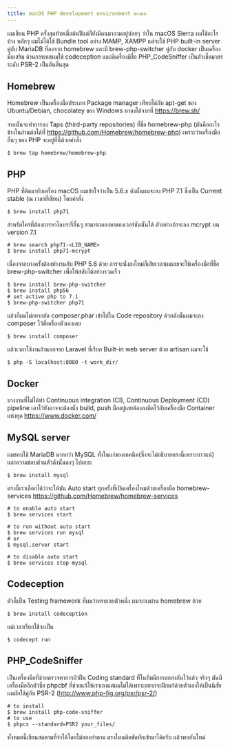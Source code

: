 ```yaml
---
title: macOS PHP development environment ของผม
---
```


ผมเขียน PHP ครั้งสุดท้ายเมื่อต้นปีแต่ก็ยังมีคนมาถามอยู่บ่อยๆ ว่าใน macOS Sierra ผมใช้อะไรบ้าง หลักๆ ผมไม่ได้ใช้ Bundle tool อย่าง MAMP, XAMPP แต่จะใช้ PHP built-in server คู่กับ MariaDB ที่ลงจาก homebrew และมี brew-php-switcher คู่กับ docker เป็นเครื่องมือเสริม ด้านการเทสผมใช้ codeception และมีเครื่องมีชื่อ PHP_CodeSniffer เป็นตัวเช็คมาตรระดับ PSR-2 เป็นอันสิ้นสุด

## Homebrew

Homebrew เป็นเครื่องมือประเภท Package manager เทียบได้กับ apt-get ของ Ubuntu/Debian, chocolatey ของ Windows หาลงได้จากที่ https://brew.sh/

จากนั้นจะทำการลง Taps (third-party repositories) ที่ชื่อ homebrew-php (มันคืออะไรข้างในอ่านต่อได้ที่ https://github.com/Homebrew/homebrew-php) เพราะว่าเครื่องมืออื่นๆ ของ PHP จะอยู่ที่นี้ด้วยคำสั่ง

```
$ brew tap homebrew/homebrew-php
```

## PHP

PHP ที่ติดมากับเครื่อง macOS ผมเข้าใจว่าเป็น 5.6.x ดังนั้นผมจะลง PHP 7.1 ซึ่งเป็น Current stable (ณ เวลาที่เขียน) โดยคำสั่ง

```
$ brew install php71
```

สำหรับใครที่ต้องการหาไลบรารี่อื่นๆ สามารถลองหาของเวอร์ชันนั้นได้ ตัวอย่างถ้าจะลง mcrypt บน version 7.1

```
# brew search php71-<LIB_NAME>
$ brew install php71-mcrypt
```

เนื่องจากบางครั้งต้องทำงานกับ PHP 5.6 ด้วย การจะนั่งลงใหม่ก็เสียเวลาผมเลยจะใช้เครื่องมือที่ชื่อ brew-php-switcher เพื่อให้สลับได้อย่างรวดเร็ว

```
$ brew install brew-php-switcher
$ brew install php56
# set active php to 7.1
$ brew-php-switcher php71
```

แล้วก็ผมไม่อยากยัด composer.phar เข้าไปใน Code repository ด้วยดังนั้นผมจะลง composer ไว้ที่เครื่องตัวเองเลย

```
$ brew install composer
```

แล้วเวลาใช้งานถ้านอกจาก Laravel ที่เรียก Built-in web server ด้วย artisan ผมจะใช้

```
$ php -S localhost:8080 -t work_dir/
```



## Docker

บางงานที่ไม่ได้ทำ Continuous integration (CI), Continuous Deployment (CD) pipeline เอาไว้ยังอาจจะต้องนั่ง build, push มืออยู่เลยต้องลงติดไว้กับเครื่องมือ Container แห่งยุค https://www.docker.com/

## MySQL server

ผมชอบใช้ MariaDB มากกว่า MySQL ทั้งในแง่ของเทคนิค(ซึ่งจะไม่อธิบายตรงนี้เพราะยาวแน่) และความชอบส่วนตัวดังนั้นลงๆ ไปเถอะ

```
$ brew install mysql
```

ตรงนี้เราเลือกได้ว่าจะให้มัน Auto start ทุกครั้งที่เปิดเครื่องไหมด้วยเครื่องมือ homebrew-services https://github.com/Homebrew/homebrew-services

```
# to enable auto start
$ brew services start

# to run without auto start
$ brew services run mysql
# or
$ mysql.server start

# to disable auto start
$ brew services stop mysql
```

## Codeception

ตัวนี้เป็น Testing framework ที่ผมว่าครบเลยตัวหนึ่ง ผมจะลงผ่าน homebrew ด้วย

```
$ brew install codeception
```

แต่เวลาเรียกใช้จะเป็น

```
$ codecept run
```

## PHP_CodeSniffer

เป็นเครื่องมือที่ช่วยตรวจหาการฝ่าฝืน Coding standard ที่ในทีมมีการตกลงกันไว้แล้ว จริงๆ มันมีเครื่องมืออีกตัวชื่อ phpcbf ที่ช่วยแก้ให้เราเองแต่ผมไม่ได้เพราะอยากจะฝึกแก้ด้วยตัวเองให้เป็นนิสัย ผมมักใช้คู่กับ PSR-2 (http://www.php-fig.org/psr/psr-2/)

```
# to install
$ brew install php-code-sniffer
# to use
$ phpcs --standard=PSR2 your_files/
```

ทั้งหมดนี้เขียนสดตามที่จำได้โดยไม่ลองทำตาม ตรงไหนติดขัดทักเข้ามาได้ครับ แล้วพบกันใหม่

